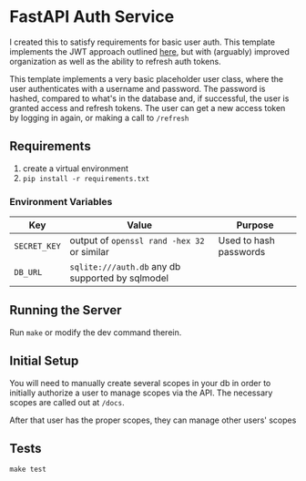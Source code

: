 # FastAPI Auth Service

I created this to satisfy requirements for basic user auth. This template implements the JWT approach outlined [here](https://fastapi.tiangolo.com/tutorial/security/oauth2-jwt/?h=jwt), but with (arguably) improved organization as well as the ability to refresh auth tokens.

This template implements a very basic placeholder user class, where the user authenticates with a username and password. The password is hashed, compared to what's in the database and, if successful,
the user is granted access and refresh tokens. The user can get a new access token by logging in again, or making a call to `/refresh`

## Requirements

1. create a virtual environment
2. `pip install -r requirements.txt`

### Environment Variables

| Key          | Value                                            | Purpose                |
| ------------ | ------------------------------------------------ | ---------------------- |
| `SECRET_KEY` | output of `openssl rand -hex 32` or similar      | Used to hash passwords |
| `DB_URL`     | `sqlite:///auth.db` any db supported by sqlmodel |

## Running the Server

Run `make` or modify the dev command therein.

## Initial Setup

You will need to manually create several scopes in your db in order to initially authorize a user to manage scopes via the API.
The necessary scopes are called out at `/docs`.

After that user has the proper scopes, they can manage other users' scopes

## Tests

`make test`
